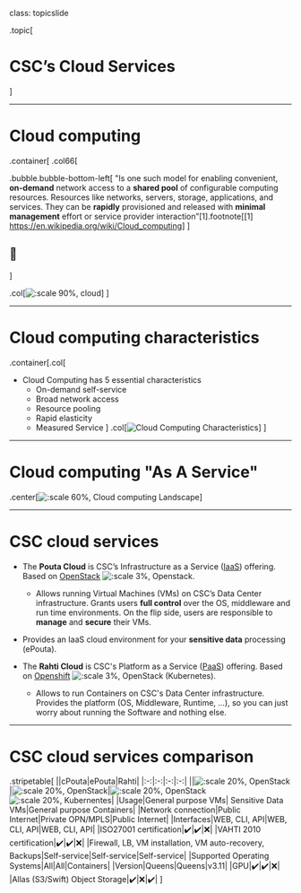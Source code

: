 class: topicslide

.topic[

# CSC’s Cloud Services

]

---

# Cloud computing

.container[
.col66[

.bubble.bubble-bottom-left[
"Is one such model for enabling convenient, **on-demand** network access to a **shared pool** of configurable computing resources. Resources like networks, servers, storage, applications, and services. They can be **rapidly** provisioned and released with **minimal management** effort or service provider interaction”[1].footnote[[1] <https://en.wikipedia.org/wiki/Cloud_computing>]
]

## 🙂

]

.col[![:scale 90%, cloud](/csc-cloud/img/cloud.png)]
]

---

# Cloud computing characteristics

.container[.col[

* Cloud Computing has 5 essential characteristics
  * On-demand self-service
  * Broad network access
  * Resource pooling
  * Rapid elasticity
  * Measured Service
]
.col[![Cloud Computing Characteristics](/csc-cloud/img/cloud_Computing_characteristics.drawio.svg)]
]

---

# Cloud computing "As A Service"

.center[![:scale 60%, Cloud computing Landscape](/csc-cloud/img/cloud_computing_landscape.drawio.svg)]

---

# CSC cloud services

* The **Pouta Cloud** is CSC’s Infrastructure as a Service ([IaaS](https://en.wikipedia.org/wiki/Infrastructure_as_a_service)) offering. Based on [OpenStack](https://www.openstack.org/) ![:scale 3%, Openstack](/csc-cloud/img/openstack-icon.png).
  * Allows running Virtual Machines (VMs) on CSC’s Data Center infrastructure. Grants users **full control** over the OS, middleware and run time environments. On the flip side, users are responsible to **manage** and **secure** their VMs.
* Provides an IaaS cloud environment for your **sensitive data** processing (ePouta).

* The **Rahti Cloud** is CSC's Platform as a Service ([PaaS](https://en.wikipedia.org/wiki/Platform_as_a_service)) offering. Based on [Openshift](https://www.openshift.com/) ![:scale 3%, OpenStack](/csc-cloud/img/openshift-logo.png) (Kubernetes).
  * Allows to run Containers on CSC's Data Center infrastructure. Provides the platform (OS, Middleware, Runtime, ...), so you can just worry about running the Software and nothing else.

---

# CSC cloud services comparison 

.stripetable[
||cPouta|ePouta|Rahti|
|:-:|:-:|:-:|:-:|
||![:scale 20%, OpenStack](/csc-cloud/img/openStack.png)|![:scale 20%, OpenStack](/csc-cloud/img/openStack.png)|![:scale 20%, OpenStack](/csc-cloud/img/openshift-logo.png) ![:scale 20%, Kubernentes](/csc-cloud/img/kubernetes-logo.png)|
|Usage|General purpose VMs| Sensitive Data VMs|General purpose Containers|
|Network connection|Public Internet|Private OPN/MPLS|Public Internet|
|Interfaces|WEB, CLI, API|WEB, CLI, API|WEB, CLI, API|
|ISO27001 certification|✔️|✔️|❌|
|VAHTI 2010 certification|✔️|✔️|❌|
|Firewall, LB, VM installation, VM auto-recovery, Backups|Self-service|Self-service|Self-service|
|Supported Operating Systems|All|All|Containers|
|Version|Queens|Queens|v3.11|
|GPU|✔️|✔️|❌|
|Allas (S3/Swift) Object Storage|✔️|❌|✔️|
]